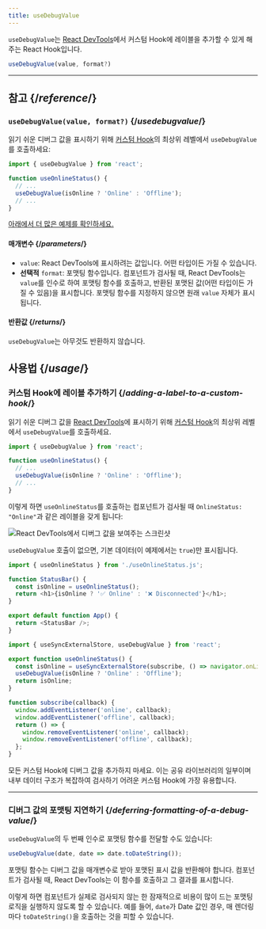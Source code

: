 ```yaml
---
title: useDebugValue
---
```


<Intro>

`useDebugValue`는 [React DevTools](/learn/react-developer-tools)에서 커스텀 Hook에 레이블을 추가할 수 있게 해주는 React Hook입니다.

```js
useDebugValue(value, format?)
```

</Intro>

<InlineToc />

---

## 참고 {/*reference*/}

### `useDebugValue(value, format?)` {/*usedebugvalue*/}

읽기 쉬운 디버그 값을 표시하기 위해 [커스텀 Hook](/learn/reusing-logic-with-custom-hooks)의 최상위 레벨에서 `useDebugValue`를 호출하세요:

```js
import { useDebugValue } from 'react';

function useOnlineStatus() {
  // ...
  useDebugValue(isOnline ? 'Online' : 'Offline');
  // ...
}
```

[아래에서 더 많은 예제를 확인하세요.](#usage)

#### 매개변수 {/*parameters*/}

* `value`: React DevTools에 표시하려는 값입니다. 어떤 타입이든 가질 수 있습니다.
* **선택적** `format`: 포맷팅 함수입니다. 컴포넌트가 검사될 때, React DevTools는 `value`를 인수로 하여 포맷팅 함수를 호출하고, 반환된 포맷된 값(어떤 타입이든 가질 수 있음)을 표시합니다. 포맷팅 함수를 지정하지 않으면 원래 `value` 자체가 표시됩니다.

#### 반환값 {/*returns*/}

`useDebugValue`는 아무것도 반환하지 않습니다.

## 사용법 {/*usage*/}

### 커스텀 Hook에 레이블 추가하기 {/*adding-a-label-to-a-custom-hook*/}

읽기 쉬운 <CodeStep step={1}>디버그 값</CodeStep>을 [React DevTools](/learn/react-developer-tools)에 표시하기 위해 [커스텀 Hook](/learn/reusing-logic-with-custom-hooks)의 최상위 레벨에서 `useDebugValue`를 호출하세요.

```js [[1, 5, "isOnline ? 'Online' : 'Offline'"]]
import { useDebugValue } from 'react';

function useOnlineStatus() {
  // ...
  useDebugValue(isOnline ? 'Online' : 'Offline');
  // ...
}
```

이렇게 하면 `useOnlineStatus`를 호출하는 컴포넌트가 검사될 때 `OnlineStatus: "Online"`과 같은 레이블을 갖게 됩니다:

![React DevTools에서 디버그 값을 보여주는 스크린샷](/images/docs/react-devtools-usedebugvalue.png)

`useDebugValue` 호출이 없으면, 기본 데이터(이 예제에서는 `true`)만 표시됩니다.

<Sandpack>

```js
import { useOnlineStatus } from './useOnlineStatus.js';

function StatusBar() {
  const isOnline = useOnlineStatus();
  return <h1>{isOnline ? '✅ Online' : '❌ Disconnected'}</h1>;
}

export default function App() {
  return <StatusBar />;
}
```

```js src/useOnlineStatus.js active
import { useSyncExternalStore, useDebugValue } from 'react';

export function useOnlineStatus() {
  const isOnline = useSyncExternalStore(subscribe, () => navigator.onLine, () => true);
  useDebugValue(isOnline ? 'Online' : 'Offline');
  return isOnline;
}

function subscribe(callback) {
  window.addEventListener('online', callback);
  window.addEventListener('offline', callback);
  return () => {
    window.removeEventListener('online', callback);
    window.removeEventListener('offline', callback);
  };
}
```

</Sandpack>

<Note>

모든 커스텀 Hook에 디버그 값을 추가하지 마세요. 이는 공유 라이브러리의 일부이며 내부 데이터 구조가 복잡하여 검사하기 어려운 커스텀 Hook에 가장 유용합니다.

</Note>

---

### 디버그 값의 포맷팅 지연하기 {/*deferring-formatting-of-a-debug-value*/}

`useDebugValue`의 두 번째 인수로 포맷팅 함수를 전달할 수도 있습니다:

```js [[1, 1, "date", 18], [2, 1, "date.toDateString()"]]
useDebugValue(date, date => date.toDateString());
```

포맷팅 함수는 <CodeStep step={1}>디버그 값</CodeStep>을 매개변수로 받아 <CodeStep step={2}>포맷된 표시 값</CodeStep>을 반환해야 합니다. 컴포넌트가 검사될 때, React DevTools는 이 함수를 호출하고 그 결과를 표시합니다.

이렇게 하면 컴포넌트가 실제로 검사되지 않는 한 잠재적으로 비용이 많이 드는 포맷팅 로직을 실행하지 않도록 할 수 있습니다. 예를 들어, `date`가 Date 값인 경우, 매 렌더링마다 `toDateString()`을 호출하는 것을 피할 수 있습니다.